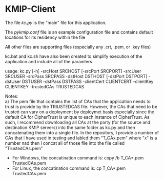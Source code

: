 # KMIP-Client
 
The file *kc.py* is the "main" file for this application.  

The *pykmip.conf* file is an example configuration file and contains default locations for its residency within the file

All other files are supporting files (especially any .crt, .pem, or .key files)

kc.bat and kc.sh have also been created to simplify execution of the application and include all of the paramters.

usage: kc.py [-h] -srcHost SRCHOST [-srcPort SRCPORT] -srcUser SRCUSER -srcPass SRCPASS 
                  -dstHost DSTHOST [-dstPort DSTPORT] -dstUser DSTUSER -dstPass DSTPASS 
                  -clientCert CLIENTCERT -clientKey CLIENTKEY -trustedCAs TRUSTEDCAS
                  
                  
Notes:  
a) The pem file that contains the list of CAs that the application needs to trust is provide by the TRIUSTEDCAS file.  However, the CAs that need to be trusted can vary on a deployment by deploymet basis especially since the default CA for CipherTrust is unique to each instance of CipherTrust.  As such, I recommend downloading all CAs at the party (for the source and destination KMIP servers) into the same folder as kc.py and then concatenating them into a single file.  In the repository, I provide a number of CAs that I have used in testing and labled them "T_CAx.pem" where "x" is a number nad then I concat all of those file into the file called "TrustedCAs.pem"
 - For Windows, the concatination command is:  copy /b T_CA*.pem TrustedCAs.pem
 - For Linux, the concatination command is: cp T_CA*.pem TrustedCAs.pem


